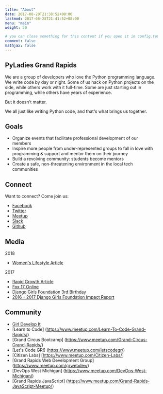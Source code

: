 ```yaml
---
title: "About"
date: 2017-08-20T21:38:52+08:00
lastmod: 2017-08-28T21:41:52+08:00
menu: "main"
weight: 50

# you can close something for this content if you open it in config.toml.
comment: false
mathjax: false
---
```


## PyLadies Grand Rapids
We are a group of developers who love the Python programming language. We write code by day or night. Some of us hack on Python projects on the side, while others work with it full-time. Some are just starting out in programming, while others have years of experience.

But it doesn't matter.

We all just like writing Python code, and that's what brings us together.

## Goals

* Organize events that facilitate professional development of our members
* Inspire more people from under-represented groups to fall in love with programming & support and mentor them on their journey
* Build a revolving community: students become mentors
* Create a safe, non-threatening environment in the local tech communities

## Connect

Want to connect? Come join us:

* [Facebook](https://www.facebook.com/pyladiesgrandrapids/)
* [Twitter](https://twitter.com/pyladiesgr/)
* [Meetup](https://www.meetup.com/PyLadiesGrandRapids/)
* [Slack](http://slackin-pyladiesgrandrapids.herokuapp.com/)
* [Github](https://github.com/PyLadiesGR/)


## Media
2018

* [Women's Lifestyle Article](http://womenslifestyle.com/django-girls-grand-rapids-uplifting-women-through-the-power-of-programing/)

2017

* [Rapid Growth Article](http://www.rapidgrowthmedia.com/innovationnews/022417-Django-Girls.aspx)
* [Fox 17 Online](http://fox17online.com/2017/01/06/learn-to-build-a-website-at-django-girls-workshop/)
* [Django Girls Foundation 3rd Birthday](https://twitter.com/i/moments/888863796869070849)
* [2016 - 2017 Django Girls Foundation Impact Report](https://djangogirls.org/2016-2017/)

## Community

* [Girl Develop It](https://www.girldevelopit.com/chapters/grand-rapids)
* [Learn to Code] (https://www.meetup.com/Learn-To-Code-Grand-Rapids/)
* [Grand Circus Bootcamp] (https://www.meetup.com/Grand-Circus-Grand-Rapids/)
* [Let's Code GR!] (https://www.meetup.com/letscodegr/)
* [Citizen Labs] [https://www.meetup.com/Citizen-Labs/]
* [Grand Rapids Web Development Group] (https://www.meetup.com/grwebdev/)
* [DevOps West Michigan] (https://www.meetup.com/DevOps-West-Michigan/)
* [Grand Rapids JavaScript] (https://www.meetup.com/Grand-Rapids-JavaScript-Meetup/)